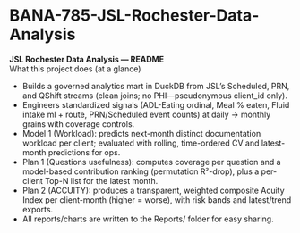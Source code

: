 # BANA-785-JSL-Rochester-Data-Analysis
**JSL Rochester Data Analysis — README**  
What this project does (at a glance)  
- Builds a governed analytics mart in DuckDB from JSL’s Scheduled, PRN, and QShift streams (clean joins; no PHI—pseudonymous client_id only).
- Engineers standardized signals (ADL-Eating ordinal, Meal % eaten, Fluid intake ml + route, PRN/Scheduled event counts) at daily → monthly grains with coverage controls.
- Model 1 (Workload): predicts next-month distinct documentation workload per client; evaluated with rolling, time-ordered CV and latest-month predictions for ops.
- Plan 1 (Questions usefulness): computes coverage per question and a model-based contribution ranking (permutation R²-drop), plus a per-client Top-N list for the latest month.
- Plan 2 (ACCUITY): produces a transparent, weighted composite Acuity Index per client-month (higher = worse), with risk bands and latest/trend exports.
- All reports/charts are written to the Reports/ folder for easy sharing.
